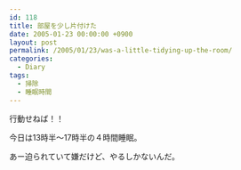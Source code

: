 ```yaml
---
id: 118
title: 部屋を少し片付けた
date: 2005-01-23 00:00:00 +0900
layout: post
permalink: /2005/01/23/was-a-little-tidying-up-the-room/
categories:
  - Diary
tags:
  - 掃除
  - 睡眠時間
---
```

行動せねば！！

今日は13時半～17時半の４時間睡眠。
  
あー迫られていて嫌だけど、やるしかないんだ。
